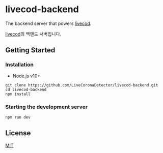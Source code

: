 # livecod-backend
The backend server that powers [livecod](https://livecorona.co.kr).

[livecod](https://livecorona.co.kr)의 백앤드 서버입니다.

## Getting Started
### Installation
* Node.js v10+

```shell
git clone https://github.com/LiveCoronaDetector/livecod-backend.git
cd livecod-backend
npm install
```

### Starting the development server
```sh
npm run dev
```

## License
[MIT](LICENSE.md)


